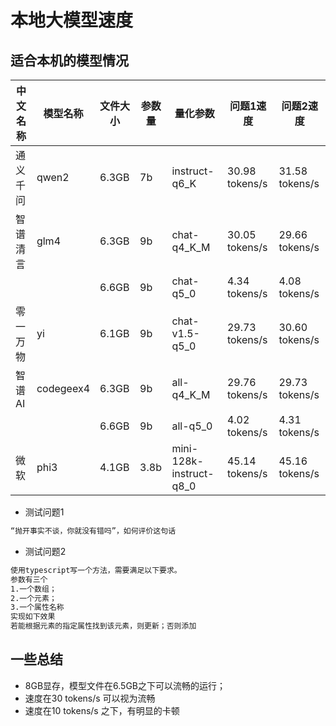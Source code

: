 # 本地大模型速度

## 适合本机的模型情况

|中文名称|模型名称|文件大小|参数量|量化参数|问题1速度|问题2速度|
|--|--|--|--|--|--|--|
|通义千问|qwen2|6.3GB|7b|instruct-q6_K| 30.98 tokens/s|31.58 tokens/s|
|智谱清言|glm4|6.3GB|9b|chat-q4_K_M|30.05 tokens/s|29.66 tokens/s|
|||6.6GB|9b|chat-q5_0|4.34 tokens/s|4.08 tokens/s|
|零一万物|yi|6.1GB|9b|chat-v1.5-q5_0|29.73 tokens/s|30.60 tokens/s|
|智谱AI|codegeex4|6.3GB|9b|all-q4_K_M|29.76 tokens/s|29.73 tokens/s|
|||6.6GB|9b|all-q5_0|4.02 tokens/s|4.31 tokens/s|
|微软|phi3|4.1GB|3.8b|mini-128k-instruct-q8_0|45.14 tokens/s|45.16 tokens/s|

- 测试问题1
```txt
“抛开事实不谈，你就没有错吗”，如何评价这句话
```

- 测试问题2
```txt
使用typescript写一个方法，需要满足以下要求。
参数有三个
1.一个数组；
2.一个元素；
3.一个属性名称
实现如下效果
若能根据元素的指定属性找到该元素，则更新；否则添加
```

## 一些总结
- 8GB显存，模型文件在6.5GB之下可以流畅的运行；
- 速度在30 tokens/s 可以视为流畅
- 速度在10 tokens/s 之下，有明显的卡顿
